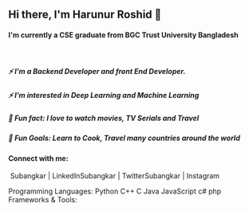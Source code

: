 <h2>Hi there, I'm Harunur Roshid 👋</h1>
<h4>I'm currently a CSE graduate from BGC Trust University Bangladesh</h3>
<br/>

<h5>⚡ I'm a Backend Developer and front End Developer.</h5>
<h5>⚡ I'm interested in Deep Learning and Machine Learning</h5>
<h5>👯 Fun fact: I love to watch movies, TV Serials and Travel</h5>
<h5>🥅 Fun Goals: Learn to Cook, Travel many countries around the world</h5>
<h4>Connect with me:</h4>
<a href="https://www.facebook.com/abdullahaltushar1212"> <image url=""https://www.facebook.com/></a>
Subangkar | LinkedInSubangkar | TwitterSubangkar | Instagram


<!---
abdullahaltushar/abdullahaltushar is a ✨ special ✨ repository because its `README.md` (this file) appears on your GitHub profile.
You can click the Preview link to take a look at your changes.
--->

Programming Languages:
Python C++ C Java JavaScript c# php 
Frameworks & Tools:



                    
                        
                    
